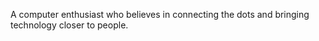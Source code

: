 A computer enthusiast who believes in connecting the dots and bringing technology closer to people. 
